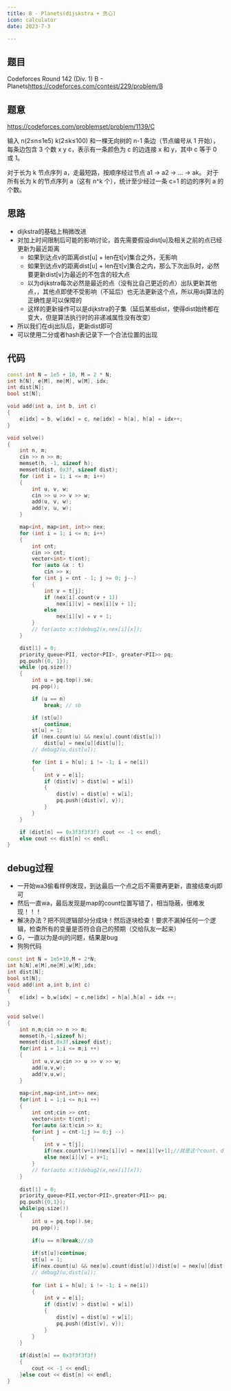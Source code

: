 ```yaml
---
title: B - Planets(dijskstra + 贪心)
icon: calculator
date: 2023-7-3

---
```

## 题目

Codeforces Round 142 (Div. 1) B - Planets<https://codeforces.com/contest/229/problem/B>

## 题意

<https://codeforces.com/problemset/problem/1139/C>

输入 n(2≤n≤1e5) k(2≤k≤100) 和一棵无向树的 n-1 条边（节点编号从 1 开始），每条边包含 3 个数 x y c，表示有一条颜色为 c 的边连接 x 和 y，其中 c 等于 0 或 1。

对于长为 k 节点序列 a，走最短路，按顺序经过节点 a1 -> a2 -> ... -> ak。
对于所有长为 k 的节点序列 a（这有 n^k 个），统计至少经过一条 c=1 的边的序列 a 的个数。

## 思路

- dijkstra的基础上稍微改进
- 对加上时间限制后可能的影响讨论，首先需要假设dist[u]及相关之前的点已经更新为最近距离
  - 如果到达点v的距离dist[u] + len在t[v]集合之外，无影响
  - 如果到达点v的距离dist[u] + len在t[v]集合之内，那么下次出队时，必然要更新dist[v]为最近的不包含的较大点
  - 以为dijkstra每次必然是最近的点（没有比自己更近的点）出队更新其他点，，其他点即使不受影响（不延后）也无法更新这个点，所以用dij算法的正确性是可以保障的
  - 这样的更新操作可以是dijkstra的子集（延后某些dist，使得dist始终都在变大，但是算法执行时的非递减属性没有改变）
- 所以我们在dij出队后，更新dist即可
- 可以使用二分或者hash表记录下一个合法位置的出现

## 代码

```cpp
const int N = 1e5 + 10, M = 2 * N;
int h[N], e[M], ne[M], w[M], idx;
int dist[N];
bool st[N];

void add(int a, int b, int c)
{
    e[idx] = b, w[idx] = c, ne[idx] = h[a], h[a] = idx++;
}

void solve()
{
    int n, m;
    cin >> n >> m;
    memset(h, -1, sizeof h);
    memset(dist, 0x3f, sizeof dist);
    for (int i = 1; i <= m; i++)
    {
        int u, v, w;
        cin >> u >> v >> w;
        add(u, v, w);
        add(v, u, w);
    }

    map<int, map<int, int>> nex;
    for (int i = 1; i <= n; i++)
    {
        int cnt;
        cin >> cnt;
        vector<int> t(cnt);
        for (auto &x : t)
            cin >> x;
        for (int j = cnt - 1; j >= 0; j--)
        {
            int v = t[j];
            if (nex[i].count(v + 1))
                nex[i][v] = nex[i][v + 1];
            else
                nex[i][v] = v + 1;
        }
        // for(auto x:t)debug2(x,nex[i][x]);
    }

    dist[1] = 0;
    priority_queue<PII, vector<PII>, greater<PII>> pq;
    pq.push({0, 1});
    while (pq.size())
    {
        int u = pq.top().se;
        pq.pop();

        if (u == n)
            break; // sb

        if (st[u])
            continue;
        st[u] = 1;
        if (nex.count(u) && nex[u].count(dist[u]))
            dist[u] = nex[u][dist[u]];
        // debug2(u,dist[u]);

        for (int i = h[u]; i != -1; i = ne[i])
        {
            int v = e[i];
            if (dist[v] > dist[u] + w[i])
            {
                dist[v] = dist[u] + w[i];
                pq.push({dist[v], v});
            }
        }
    }

    if (dist[n] == 0x3f3f3f3f) cout << -1 << endl;
    else cout << dist[n] << endl;
}
```

## debug过程

- 一开始wa3偷看样例发现，到达最后一个点之后不需要再更新，直接结束dij即可
- 然后一直wa，最后发现是map的count位置写错了，相当隐蔽，很难发现！！！
- 解决办法？把不同逻辑部分分成块！然后逐块检查！要求不漏掉任何一个逻辑，检查所有的变量是否符合自己的预期（交给队友一起来）
- G，一直以为是dij的问题，结果是bug
- 狗狗代码
```cpp
const int N = 1e5+10,M = 2*N;
int h[N],e[M],ne[M],w[M],idx;
int dist[N];
bool st[N];
void add(int a,int b,int c)
{
    e[idx] = b,w[idx] = c,ne[idx] = h[a],h[a] = idx ++;
}
 
void solve()
{
    int n,m;cin >> n >> m;
    memset(h,-1,sizeof h);
    memset(dist,0x3f,sizeof dist);
    for(int i = 1;i <= m;i ++)
    {
        int u,v,w;cin >> u >> v >> w;
        add(u,v,w);
        add(v,u,w);
    }
 
    map<int,map<int,int>> nex;
    for(int i = 1;i <= n;i ++)
    {
        int cnt;cin >> cnt;
        vector<int> t(cnt);
        for(auto &x:t)cin >> x;
        for(int j = cnt-1;j >= 0;j --)
        {
            int v = t[j];
            if(nex.count(v+1))nex[i][v] = nex[i][v+1];//就是这个count，debug的过程漏了，只有一条，一直以为是dij的问题，没有更新好
            else nex[i][v] = v+1;
        }
        // for(auto x:t)debug2(x,nex[i][x]);
    }
 
    dist[1] = 0;
    priority_queue<PII,vector<PII>,greater<PII>> pq;
    pq.push({0,1});
    while(pq.size())
    {
        int u = pq.top().se;
        pq.pop();
 
        if(u == n)break;//sb
 
        if(st[u])continue;
        st[u] = 1;
        if(nex.count(u) && nex[u].count(dist[u]))dist[u] = nex[u][dist[u]];
        // debug2(u,dist[u]);
 
        for (int i = h[u]; i != -1; i = ne[i])
        {
            int v = e[i];
            if (dist[v] > dist[u] + w[i])
            {
                dist[v] = dist[u] + w[i];
                pq.push({dist[v], v});
            }
        }
    }
 
    if(dist[n] == 0x3f3f3f3f)
    {
        cout << -1 << endl;
    }else cout << dist[n] << endl;
}
```
